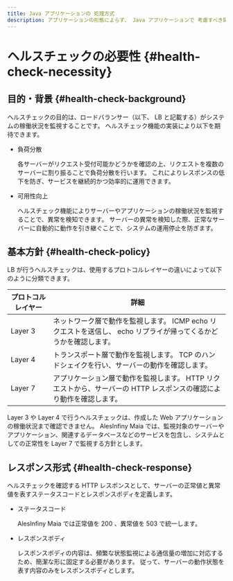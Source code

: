 ```yaml
---
title: Java アプリケーションの 処理方式
description: アプリケーションの形態によらず、 Java アプリケーションで 考慮すべき関心事について、実装方針を説明します。
---
```


# ヘルスチェックの必要性 {#health-check-necessity}

## 目的・背景 {#health-check-background}

ヘルスチェックの目的は、ロードバランサー（以下、 LB と記載する）がシステムの稼働状況を監視することです。
ヘルスチェック機能の実装により以下を期待できます。

- 負荷分散

    各サーバーがリクエスト受付可能かどうかを確認の上、リクエストを複数のサーバーに割り振ることで負荷分散を行います。
    これによりレスポンスの低下を防ぎ、サービスを継続的かつ効率的に運用できます。

- 可用性向上

    ヘルスチェック機能によりサーバーやアプリケーションの稼働状況を監視することで、異常を検知できます。
    サーバーの異常を検知した際、正常なサーバーに自動的に動作を引き継ぐことで、システムの運用停止を防ぎます。

## 基本方針 {#health-check-policy}

LB が行うヘルスチェックは、使用するプロトコルレイヤーの違いによって以下のように分類できます。

| プロトコルレイヤー  |                                                         詳細                                               |
| ---------------  | ---------------------------------------------------------------------------------------------------------   |
| Layer 3          | ネットワーク層で動作を監視します。 ICMP echo リクエストを送信し、 echo リプライが帰ってくるかどうかを確認します。    |
| Layer 4          | トランスポート層で動作を監視します。 TCP のハンドシェイクを行い、サーバーの動作を確認します。                       |
| Layer 7          | アプリケーション層で動作を監視します。 HTTP リクエストから、サーバーの HTTP レスポンスの確認により動作を確認します。  |

Layer 3 や Layer 4 で行うヘルスチェックは、作成した Web アプリケーションの稼働状況まで確認できません。
AlesInfiny Maia では、監視対象のサーバーやアプリケーション、関連するデータベースなどのサービスを包含し、システムとしての正常性を Layer 7 で監視する方針とします。

## レスポンス形式 {#health-check-response}

ヘルスチェックを確認する HTTP レスポンスとして、サーバーの正常値と異常値を表すステータスコードとレスポンスボディを定義します。

- ステータスコード

    AlesInfiny Maia では正常値を 200 、異常値を 503 で統一します。

- レスポンスボディ

    レスポンスボディの内容は、頻繁な状態監視による通信量の増加に対応するため、簡潔な形に固定する必要があります。
    従って、サーバーの動作状態を表す内容のみをレスポンスボディとします。
